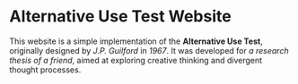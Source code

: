 # Alternative Use Test Website

This website is a simple implementation of the **Alternative Use Test**, originally designed by _J.P. Guilford_ in _1967_. It was developed for _a research thesis of a friend_, aimed at exploring creative thinking and divergent thought processes.

<br />
